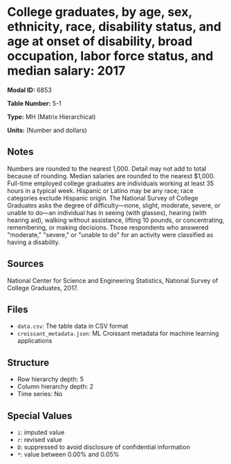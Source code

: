 # College graduates, by age, sex, ethnicity, race, disability status, and age at onset of disability, broad occupation, labor force status, and median salary: 2017

**Modal ID:** 6853

**Table Number:** 5-1

**Type:** MH (Matrix Hierarchical)

**Units:** (Number and dollars)

## Notes

Numbers are rounded to the nearest 1,000. Detail may not add to total because of rounding. Median salaries are rounded to the nearest $1,000. Full-time employed college graduates are individuals working at least 35 hours in a typical week. Hispanic or Latino may be any race; race categories exclude Hispanic origin. The National Survey of College Graduates asks the degree of difficulty—none, slight, moderate, severe, or unable to do—an individual has in seeing (with glasses), hearing (with hearing aid), walking without assistance, lifting 10 pounds, or concentrating, remembering, or making decisions. Those respondents who answered "moderate," "severe," or "unable to do" for an activity were classified as having a disability.

## Sources

National Center for Science and Engineering Statistics, National Survey of College Graduates, 2017.

## Files

- `data.csv`: The table data in CSV format
- `croissant_metadata.json`: ML Croissant metadata for machine learning applications

## Structure

- Row hierarchy depth: 5
- Column hierarchy depth: 2
- Time series: No

## Special Values

- `i`: imputed value
- `r`: revised value
- `D`: suppressed to avoid disclosure of confidential information
- `*`: value between 0.00% and 0.05%
